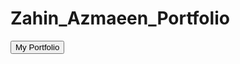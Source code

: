 # Zahin_Azmaeen_Portfolio

<button class="github-button" href="https://zahinazmaeen.vercel.app" data-color-scheme="no-preference: light; light: light; dark: dark;" data-icon="octicon-eye" data-size="large" aria-label="Watch buttons/github-buttons on GitHub" target="_blank" >My Portfolio</button>

